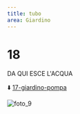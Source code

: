 ```yaml
---
title: tubo
area: Giardino
---
```

# 18
DA QUI ESCE L'ACQUA

⬇️ [17-giardino-pompa](17-giardino-pompa.md)

![foto_9](_assets/preview_color/foto_9.jpg)